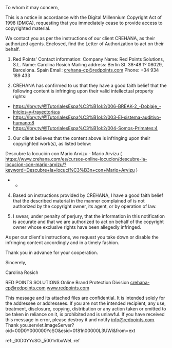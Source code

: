 To whom it may concern,

This is a notice in accordance with the Digital Millennium Copyright Act of 1998 (DMCA), requesting that you immediately cease to provide access to copyrighted material.

We contact you as per the instructions of our client CREHANA, as their authorized agents. Enclosed, find the Letter of Authorization to act on their behalf.

1) Red Points' Contact information:
Company Name: Red Points Solutions, S.L.
Name: Carolina Rosich
Mailing address: Berlín St. 38-48 1º 08029, Barcelona. Spain
Email: crehana-cp@redpoints.com
Phone: +34 934 189 433

2) CREHANA has confirmed to us that they have a good faith belief that the following content is infringing upon their valid intellectual property rights:

- https://lbry.tv/@TutorialesEspa%C3%B1ol:2/006-BREAK-2_-Doblaje_-Inicios-y-trayectoria:a
- https://lbry.tv/@TutorialesEspa%C3%B1ol:2/003-El-sistema-auditivo-humano:8
- https://lbry.tv/@TutorialesEspa%C3%B1ol:2/004-Somos-Primates:4


3) Our client believes that the content above is infringing upon their copyrighted work(s), as listed below:

Descubre la locución con Mario Arvizu - Mario Arvizu ( https://www.crehana.com/es/cursos-online-locucion/descubre-la-locucion-con-mario-arvizu/?keyword=Descubre+la+locuci%C3%B3n+con+Mario+Arvizu )
- -

4) Based on instructions provided by CREHANA, I have a good faith belief that the described material in the manner complained of is not authorized by the copyright owner, its agent, or by operation of law.

5) I swear, under penalty of perjury, that the information in this notification is accurate and that we are authorized to act on behalf of the copyright owner whose exclusive rights have been allegedly infringed.

As per our client's instructions, we request you take down or disable the infringing content accordingly and in a timely fashion.

Thank you in advance for your cooperation.

Sincerely,

Carolina Rosich

RED POINTS SOLUTIONS
Online Brand Protection Division
crehana-cp@redpoints.com
www.redpoints.com

This message and its attached files are confidential. It is intended solely for the addressee or addressees. If you are not the intended recipient, any use, treatment, disclosure, copying, distribution or any action taken or omitted to be taken in reliance on it, is prohibited and is unlawful. If you have received this message in error, please destroy it and notify info@redpoints.com. Thank you.servlet.ImageServer?oid=00D0Y000000YcSO&esid=0181n00000L3UWi&from=ext

ref:_00D0YYcSO._5001n1bxWeL:ref 
